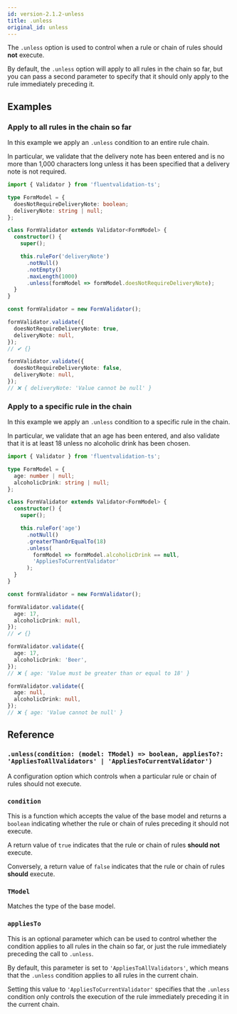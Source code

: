 ```yaml
---
id: version-2.1.2-unless
title: .unless
original_id: unless
---
```


The `.unless` option is used to control when a rule or chain of rules should **not** execute.

By default, the `.unless` option will apply to all rules in the chain so far, but you can pass a second parameter to specify that it should only apply to the rule immediately preceding it.

## Examples

### Apply to all rules in the chain so far

In this example we apply an `.unless` condition to an entire rule chain.

In particular, we validate that the delivery note has been entered and is no more than 1,000 characters long unless it has been specified that a delivery note is not required.

```typescript
import { Validator } from 'fluentvalidation-ts';

type FormModel = {
  doesNotRequireDeliveryNote: boolean;
  deliveryNote: string | null;
};

class FormValidator extends Validator<FormModel> {
  constructor() {
    super();

    this.ruleFor('deliveryNote')
      .notNull()
      .notEmpty()
      .maxLength(1000)
      .unless(formModel => formModel.doesNotRequireDeliveryNote);
  }
}

const formValidator = new FormValidator();

formValidator.validate({
  doesNotRequireDeliveryNote: true,
  deliveryNote: null,
});
// ✔ {}

formValidator.validate({
  doesNotRequireDeliveryNote: false,
  deliveryNote: null,
});
// ❌ { deliveryNote: 'Value cannot be null' }
```

### Apply to a specific rule in the chain

In this example we apply an `.unless` condition to a specific rule in the chain.

In particular, we validate that an age has been entered, and also validate that it is at least 18 unless no alcoholic drink has been chosen.

```typescript
import { Validator } from 'fluentvalidation-ts';

type FormModel = {
  age: number | null;
  alcoholicDrink: string | null;
};

class FormValidator extends Validator<FormModel> {
  constructor() {
    super();

    this.ruleFor('age')
      .notNull()
      .greaterThanOrEqualTo(18)
      .unless(
        formModel => formModel.alcoholicDrink == null,
        'AppliesToCurrentValidator'
      );
  }
}

const formValidator = new FormValidator();

formValidator.validate({
  age: 17,
  alcoholicDrink: null,
});
// ✔ {}

formValidator.validate({
  age: 17,
  alcoholicDrink: 'Beer',
});
// ❌ { age: 'Value must be greater than or equal to 18' }

formValidator.validate({
  age: null,
  alcoholicDrink: null,
});
// ❌ { age: 'Value cannot be null' }
```

## Reference

### `.unless(condition: (model: TModel) => boolean, appliesTo?: 'AppliesToAllValidators' | 'AppliesToCurrentValidator')`

A configuration option which controls when a particular rule or chain of rules should not execute.

### `condition`

This is a function which accepts the value of the base model and returns a `boolean` indicating whether the rule or chain of rules preceding it should not execute.

A return value of `true` indicates that the rule or chain of rules **should not** execute.

Conversely, a return value of `false` indicates that the rule or chain of rules **should** execute.

### `TModel`

Matches the type of the base model.

### `appliesTo`

This is an optional parameter which can be used to control whether the condition applies to all rules in the chain so far, or just the rule immediately preceding the call to `.unless`.

By default, this parameter is set to `'AppliesToAllValidators'`, which means that the `.unless` condition applies to all rules in the current chain.

Setting this value to `'AppliesToCurrentValidator'` specifies that the `.unless` condition only controls the execution of the rule immediately preceding it in the current chain.
